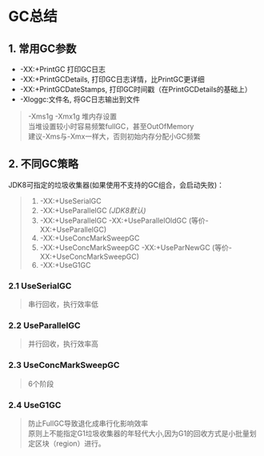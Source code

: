 # GC总结
## 1. 常用GC参数
- -XX:+PrintGC 打印GC日志
- -XX:+PrintGCDetails, 打印GC日志详情，比PrintGC更详细
- -XX:+PrintGCDateStamps, 打印GC时间戳（在PrintGCDetails的基础上）
- -Xloggc:文件名, 将GC日志输出到文件
> -Xms1g -Xmx1g 堆内存设置 \
> 当堆设置较小时容易频繁fullGC，甚至OutOfMemory \
> 建议-Xms与-Xmx一样大，否则初始内存分配小GC频繁
## 2. 不同GC策略
JDK8可指定的垃圾收集器(如果使用不支持的GC组合，会启动失败)：
> 1. -XX:+UseSerialGC 
> 2. -XX:+UseParallelGC *(JDK8默认)*
> 3. -XX:+UseParallelGC -XX:+UseParallelOldGC (等价-XX:+UseParallelGC)
> 4. -XX:+UseConcMarkSweepGC
> 5. -XX:+UseConcMarkSweepGC -XX:+UseParNewGC (等价-XX:+UseConcMarkSweepGC)
> 6. -XX:+UseG1GC
### 2.1 UseSerialGC
> 串行回收，执行效率低    
### 2.2 UseParallelGC
> 并行回收，执行效率高
### 2.3 UseConcMarkSweepGC
> 6个阶段
### 2.4 UseG1GC
> 防止FullGC导致退化成串行化影响效率\
> 原则上不能指定G1垃圾收集器的年轻代大小,因为G1的回收方式是小批量划定区块（region）进行。
